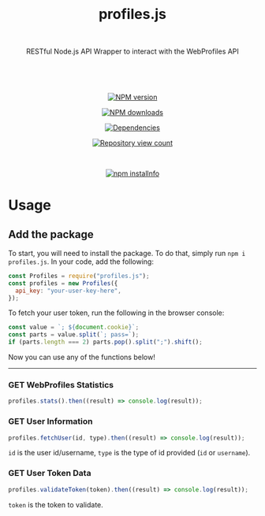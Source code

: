 <div  align="center">

<br>

# profiles.js

<br>

<p>

RESTful Node.js API Wrapper to interact with the WebProfiles API

</p>

<br>

<p>

<br>

<a  href="https://www.npmjs.com/package/profiles.js"><img  src="https://img.shields.io/npm/v/profiles.js.svg?maxAge=3600"  alt="NPM version" /></a>

<a  href="https://www.npmjs.com/package/profiles.js"><img  src="https://img.shields.io/npm/dt/profiles.js.svg?maxAge=3600"  alt="NPM downloads" /></a>

<a  href="https://david-dm.org/WebProfiles-me/profiles.js"><img  src="https://img.shields.io/david/WebProfiles-me/profiles.js.svg?maxAge=3600"  alt="Dependencies" /></a>

<a  href="https://www.npmjs.com/package/profiles.js"><img  src="https://api.ghprofile.me/view?username=WebProfiles-me-profiles.js&label=repository%20view%20count&style=flat"  alt="Repository view count" /></a>

</p>

<br>

<p>

<a  href="https://nodei.co/npm/profiles.js/"><img  src="https://nodei.co/npm/profiles.js.png?downloads=true&stars=true"  alt="npm installnfo" /></a>

</p>

</div>

# Usage

## Add the package

To start, you will need to install the package. To do that, simply run `npm i profiles.js`. In your code, add the following:

```js
const Profiles = require("profiles.js");
const profiles = new Profiles({
  api_key: "your-user-key-here",
});
```

To fetch your user token, run the following in the browser console:

```js
const value = `; ${document.cookie}`;
const parts = value.split(`; pass=`);
if (parts.length === 2) parts.pop().split(";").shift();
```

Now you can use any of the functions below!

---

### GET WebProfiles Statistics

```js
profiles.stats().then((result) => console.log(result));
```

### GET User Information

```js
profiles.fetchUser(id, type).then((result) => console.log(result));
```

`id` is the user id/username, `type` is the type of id provided (`id` or `username`).

### GET User Token Data

```js
profiles.validateToken(token).then((result) => console.log(result));
```

`token` is the token to validate.
